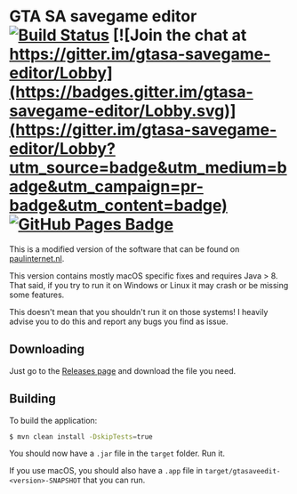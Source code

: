 # GTA SA savegame editor [![Build Status](https://api.travis-ci.org/gtasa-savegame-editor/gtasa-savegame-editor.svg?branch=master)](https://travis-ci.org/gtasa-savegame-editor) [![Join the chat at https://gitter.im/gtasa-savegame-editor/Lobby](https://badges.gitter.im/gtasa-savegame-editor/Lobby.svg)](https://gitter.im/gtasa-savegame-editor/Lobby?utm_source=badge&utm_medium=badge&utm_campaign=pr-badge&utm_content=badge) [![GitHub Pages Badge](https://img.shields.io/badge/docs-gh--pages-lightgrey.svg)](https://gtasa-savegame-editor.github.io/docs/#/)

This is a modified version of the software that can be found on [paulinternet.nl](http://paulinternet.nl/?page=sa).

This version contains mostly macOS specific fixes and requires Java > 8. That said, if you try to run it on Windows or Linux it may crash or be missing some features.

This doesn't mean that you shouldn't run it on those systems! I heavily advise you to do this and report any bugs you find as issue.

## Downloading

Just go to the [Releases page](https://github.com/lfuelling/gtasa-savegame-editor/releases) and download the file you need.


## Building

To build the application:

```bash
$ mvn clean install -DskipTests=true
```

You should now have a `.jar` file in the `target` folder. Run it.

If you use macOS, you should also have a `.app` file in `target/gtasaveedit-<version>-SNAPSHOT` that you can run.
